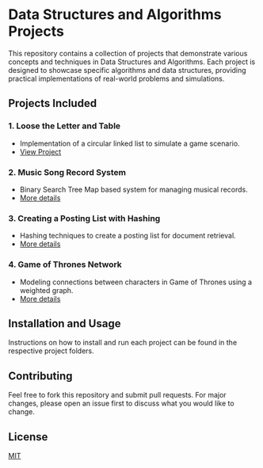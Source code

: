 # Data Structures and Algorithms Projects

This repository contains a collection of projects that demonstrate various concepts and techniques in Data Structures and Algorithms. Each project is designed to showcase specific algorithms and data structures, providing practical implementations of real-world problems and simulations.

## Projects Included

### 1. Loose the Letter and Table
- Implementation of a circular linked list to simulate a game scenario.
- [View Project](https://github.com/obd-79/DSA-Projects/tree/main/project-1-loose-the-letter)

### 2. Music Song Record System
- Binary Search Tree Map based system for managing musical records.
- [More details](link-to-specific-folder-or-documentation)

### 3. Creating a Posting List with Hashing
- Hashing techniques to create a posting list for document retrieval.
- [More details](link-to-specific-folder-or-documentation)

### 4. Game of Thrones Network
- Modeling connections between characters in Game of Thrones using a weighted graph.
- [More details](link-to-specific-folder-or-documentation)

## Installation and Usage

Instructions on how to install and run each project can be found in the respective project folders.

## Contributing

Feel free to fork this repository and submit pull requests. For major changes, please open an issue first to discuss what you would like to change.

## License

[MIT](LICENSE.md)
